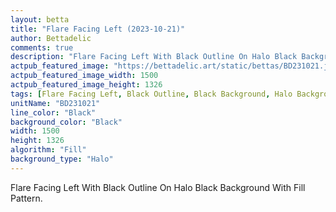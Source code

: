 ```yaml
---
layout: betta
title: "Flare Facing Left (2023-10-21)"
author: Bettadelic
comments: true
description: "Flare Facing Left With Black Outline On Halo Black Background With Fill Pattern."
actpub_featured_image: "https://bettadelic.art/static/bettas/BD231021.jpg"
actpub_featured_image_width: 1500
actpub_featured_image_height: 1326
tags: [Flare Facing Left, Black Outline, Black Background, Halo Background Pattern, Fill Pattern, October 2023]
unitName: "BD231021"
line_color: "Black"
background_color: "Black"
width: 1500
height: 1326
algorithm: "Fill"
background_type: "Halo"
---
```


Flare Facing Left With Black Outline On Halo Black Background With Fill Pattern.
